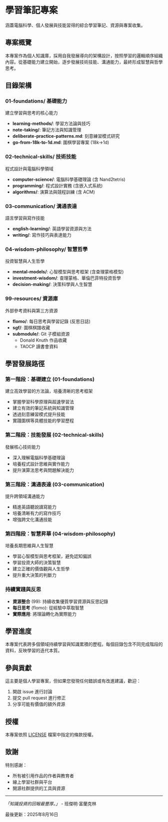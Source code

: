 # 學習筆記專案

涵蓋電腦科學、個人發展與技能習得的綜合學習筆記、資源與專案收集。

## 專案概覽

本專案作為個人知識庫，採用自我發展導向的架構設計，按照學習的邏輯順序組織內容。從基礎能力建立開始，逐步發展技術技能、溝通能力，最終形成智慧與哲學思考。

## 目錄架構

### 01-foundations/ 基礎能力

建立學習與思考的核心能力

- **learning-methods/**: 學習方法論與技巧
- **note-taking/**: 筆記方法與知識管理
- **deliberate-practice-patterns.md**: 刻意練習模式研究
- **go-from-18k-to-1d.md**: 圍棋學習專案 (18k→1d)

### 02-technical-skills/ 技術技能

程式設計與電腦科學領域

- **computer-science/**: 電腦科學基礎理論 (含 Nand2tetris)
- **programming/**: 程式設計實務 (含嵌入式系統)
- **algorithms/**: 演算法與競程訓練 (含 ACM)

### 03-communication/ 溝通表達

語言學習與寫作技能

- **english-learning/**: 英語學習資源與方法
- **writing/**: 寫作技巧與表達能力

### 04-wisdom-philosophy/ 智慧哲學

投資智慧與人生哲學

- **mental-models/**: 心智模型與思考框架 (含查理蒙格模型)
- **investment-wisdom/**: 查理蒙格、華倫巴菲特投資哲學
- **decision-making/**: 決策科學與人生智慧

### 99-resources/ 資源庫

外部參考資料與第三方資源

- **flomo/**: 每日思考與學習記錄 (反思日誌)
- **sgf/**: 圍棋棋譜收藏
- **submodule/**: Git 子模組資源
  - Donald Knuth 作品收藏
  - TAOCP 讀書會資料

## 學習發展路徑

### 第一階段：基礎建立 (01-foundations)

建立高效學習的方法論，培養清晰的思考框架

- 掌握學習科學原理與超速學習法
- 建立有效的筆記系統與知識管理
- 透過刻意練習模式提升技能
- 實踐圍棋等具體技能的學習歷程

### 第二階段：技能發展 (02-technical-skills)

發展核心技術能力

- 深入理解電腦科學基礎理論
- 培養程式設計思維與實作能力
- 提升演算法思考與問題解決能力

### 第三階段：溝通表達 (03-communication)

提升跨領域溝通能力

- 精進英語聽說讀寫能力
- 培養清晰有力的寫作技巧
- 增強跨文化溝通技能

### 第四階段：智慧昇華 (04-wisdom-philosophy)

培養長期思維與人生智慧

- 學習心智模型與思考框架，避免認知偏誤
- 學習投資大師的決策智慧
- 建立正確的價值觀與人生哲學
- 提升重大決策的判斷力

### 持續實踐與反思

- **資源整合** (99): 持續收集優質學習資源與反思記錄
- **每日思考** (flomo): 從經驗中萃取智慧
- **實際應用**: 將理論轉化為實際能力

## 學習進度

本專案代表跨多個領域持續學習與知識累積的歷程。每個目錄包含不同完成階段的資料，反映學習的迭代本質。

## 參與貢獻

這主要是個人學習專案，但如果您發現任何錯誤或有改進建議，歡迎：

1. 開啟 issue 進行討論
2. 提交 pull request 進行修正
3. 分享可能有價值的額外資源

## 授權

本專案依照 [LICENSE](LICENSE) 檔案中指定的條款授權。

## 致謝

特別感謝：

- 所有被引用作品的作者與教育者
- 線上學習社群與平台
- 開源社群提供的工具與資源

---

*「知識投資的回報最豐厚。」* - 班傑明·富蘭克林

最後更新：2025年8月16日
